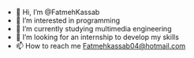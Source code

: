 - 👋 Hi, I’m @FatmehKassab
- 👀 I’m interested in programming
- 🌱 I’m currently studying multimedia engineering
- 💞️ I’m looking for an internship to develop my skills
- 📫 How to reach me Fatmehkassab04@hotmail.com

<!---
FatmehKassab/FatmehKassab is a ✨ special ✨ repository because its `README.md` (this file) appears on your GitHub profile.
You can click the Preview link to take a look at your changes.
--->
